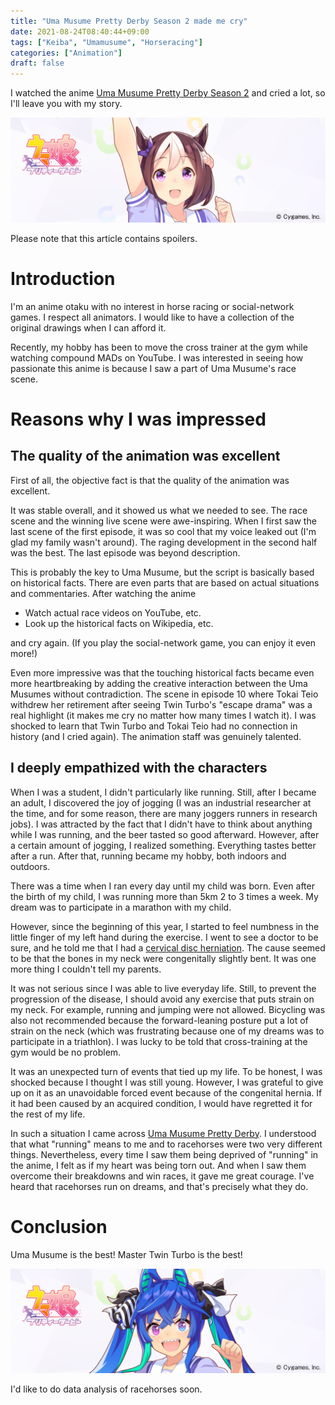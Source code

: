 ```yaml
---
title: "Uma Musume Pretty Derby Season 2 made me cry"
date: 2021-08-24T08:40:44+09:00
tags: ["Keiba", "Umamusume", "Horseracing"]
categories: ["Animation"]
draft: false
---
```


I watched the anime [Uma Musume Pretty Derby Season 2](https://anime-umamusume.jp/) and cried a lot, so I'll leave you with my story.

<!--more-->

![Spe](./spe.png)

Please note that this article contains spoilers.

# Introduction

I'm an anime otaku with no interest in horse racing or social-network games. 
I respect all animators.
 I would like to have a collection of the original drawings when I can afford it.

Recently, my hobby has been to move the cross trainer at the gym while watching compound MADs on YouTube.
I was interested in seeing how passionate this anime is because I saw a part of Uma Musume's race scene.

# Reasons why I was impressed

## The quality of the animation was excellent

First of all, the objective fact is that the quality of the animation was excellent.

It was stable overall, and it showed us what we needed to see.
The race scene and the winning live scene were awe-inspiring.
When I first saw the last scene of the first episode, it was so cool that my voice leaked out (I'm glad my family wasn't around).
The raging development in the second half was the best.
The last episode was beyond description.

This is probably the key to Uma Musume, but the script is basically based on historical facts.
There are even parts that are based on actual situations and commentaries.
After watching the anime

- Watch actual race videos on YouTube, etc.
- Look up the historical facts on Wikipedia, etc.

and cry again. (If you play the social-network game, you can enjoy it even more!)

Even more impressive was that the touching historical facts became even more heartbreaking by adding the creative interaction between the Uma Musumes without contradiction.
The scene in episode 10 where Tokai Teio withdrew her retirement after seeing Twin Turbo's "escape drama" was a real highlight (it makes me cry no matter how many times I watch it).
I was shocked to learn that Twin Turbo and Tokai Teio had no connection in history (and I cried again).
The animation staff was genuinely talented.

## I deeply empathized with the characters

When I was a student, I didn't particularly like running.
Still, after I became an adult, I discovered the joy of jogging (I was an industrial researcher at the time, and for some reason, there are many joggers runners in research jobs).
I was attracted by the fact that I didn't have to think about anything while I was running, and the beer tasted so good afterward.
However, after a certain amount of jogging, I realized something. Everything tastes better after a run.
After that, running became my hobby, both indoors and outdoors.

There was a time when I ran every day until my child was born.
Even after the birth of my child, I was running more than 5km 2 to 3 times a week.
My dream was to participate in a marathon with my child.

However, since the beginning of this year, I started to feel numbness in the little finger of my left hand during the exercise.
I went to see a doctor to be sure, and he told me that I had a [cervical disc herniation](https://www.spine-health.com/conditions/herniated-disc/cervical-herniated-disc-symptoms-and-treatment-options).
The cause seemed to be that the bones in my neck were congenitally slightly bent.
It was one more thing I couldn't tell my parents.

It was not serious since I was able to live everyday life.
Still, to prevent the progression of the disease, I should avoid any exercise that puts strain on my neck.
For example, running and jumping were not allowed.
Bicycling was also not recommended because the forward-leaning posture put a lot of strain on the neck (which was frustrating because one of my dreams was to participate in a triathlon).
I was lucky to be told that cross-training at the gym would be no problem.

It was an unexpected turn of events that tied up my life.
To be honest, I was shocked because I thought I was still young.
However, I was grateful to give up on it as an unavoidable forced event because of the congenital hernia.
If it had been caused by an acquired condition, I would have regretted it for the rest of my life.

In such a situation
I came across [Uma Musume Pretty Derby](https://anime-umamusume.jp/).
I understood that what "running" means to me and to racehorses were two very different things.
Nevertheless, every time I saw them being deprived of "running" in the anime, I felt as if my heart was being torn out.
And when I saw them overcome their breakdowns and win races, it gave me great courage.
I've heard that racehorses run on dreams, and that's precisely what they do.

# Conclusion

Uma Musume is the best! Master Twin Turbo is the best!

![Twin](./twin.png)

I'd like to do data analysis of racehorses soon.
